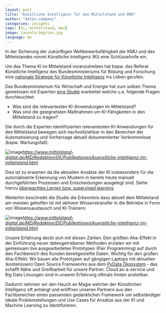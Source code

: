 ```yaml
---
layout: post
title: "Künstliche Intelligenz für den Mittelstand und KMU"
author: "daten.company"
categories: insights
tags: [ki, mittelstand, kmu]
image: /assets/img/sun.jpg
language: de
---
```


In der Sicherung der zukünftigen Wettbewerbsfähigkeit der KMU und des
Mittelstandes nimmt Künstliche Intelligenz (KI) eine Schlüsselrolle ein.

Um das Thema KI im Mittelstand voranzutreiben hat bspw. das Referat Künstliche Intelligenz des Bundesministeriums für Bildung
und Forschung eine [nationale Strategie für Künstliche Intelligenz](https://www.ki-strategie-deutschland.de/) ins Leben gerufen.

Das Bundesministerium für Wirtschaft und Energie hat zum selben Thema gemeinsam
mit Experten [eine Studie](https://www.mittelstand-digital.de/MD/Redaktion/DE/Publikationen/kuenstliche-intelligenz-im-mittelstand.html)
erarbeitet welche u.a. folgende Fragen durchleuchtet:

- Was sind die relevantesten KI-Anwendungen im Mittelstand?
- Was sind die geeignetsten Maßnahmen um KI-Fähigkeiten in den Mittelstand zu tragen?

Die durch die Experten identifizierten relevantesten KI-Anwendungen für den Mittelstand bewegen sich nachvollziehbar in den Bereichen der Automatisierung und Vorhersage aktuell dokumentierter Vorkommnisse (bspw. Wartungsfall):

![image](https://user-images.githubusercontent.com/3273502/65495793-97487380-deb7-11e9-81e0-7f31dc2b24ba.png)*https://www.mittelstand-digital.de/MD/Redaktion/DE/Publikationen/kuenstliche-intelligenz-im-mittelstand.html*

Dies ist zu erwarten da die aktuellen Ansätze der KI insbesondere für die automatisierte Erkennung von Mustern in bereits heute manuell durchgeführten Prozessen und Entscheidungen ausgelegt sind.
Siehe hierzu [überwachtes Lernen bzw. supervised learning](https://de.wikipedia.org/wiki/%C3%9Cberwachtes_Lernen).

Weiterhin beschreibt die Studie die Erkenntnis dass aktuell dem Mittelstand am meisten geholfen ist mit aktivem Wissenstransfer in die Betriebe in Form von Wissensaustausch und KI-Trainern:

![image](https://user-images.githubusercontent.com/3273502/65496169-408f6980-deb8-11e9-95aa-d7a628cec550.png)*https://www.mittelstand-digital.de/MD/Redaktion/DE/Publikationen/kuenstliche-intelligenz-im-mittelstand.html*

Unsere Erfahrung deckt sich mit diesen Zahlen: Den größten Aha-Effekt in der Einführung neuer datengetriebener Methoden erzielen wir mit gemeinsam live ausgearbeiteten Prototypen (Pair Programming) auf durch den Fachbereich des Kunden bereitgestellte Daten.
Wichtig für den großen Aha-Effekt: Wir bauen alle Prototypen auf gängigen Laptops mit aktuellen (kostenlosen) Open Source Frameworks aus dem [PyData Ökosystem](/technologies/pydata) - das schafft Nähe und Greifbarkeit für unsere Partner. Cloud as-a-service und Big Data Lösungen sind in unserer Erfahrung oftmals hinten anstellbar.

Dadurch nehmen wir den Hauch an Magie welcher der Künstlichen Intelligenz oft anhängt und eröffnen unseren Partnern aus den Fachbereichen einen passenden gedanklichen Framework um selbständiger ideale Problemstellungen und Use Cases für Ansätze aus der KI und Machine Learning zu identifizieren.
